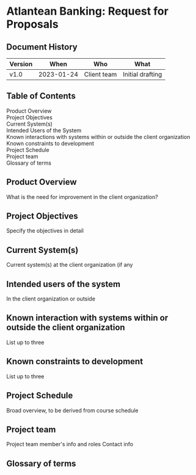 Atlantean Banking: Request for Proposals
========================================

## Document History

| Version | When            | Who                    | What                                      |
| ---     | ---             | ---                    | ---                                       |
| v1.0    | 2023-01-24      | Client team            | Initial drafting                          |

## Table of Contents

Product Overview  
Project Objectives  
Current System(s)  
Intended Users of the System  
Known interactions with systems within or outside the client organization  
Known constraints to development  
Project Schedule  
Project team  
Glossary of terms  

## Product Overview

What is the need for improvement in the client organization?

## Project Objectives

Specify the objectives in detail

## Current System(s)

Current system(s) at the client organization (if any

## Intended users of the system

In the client organization or outside

## Known interaction with systems within or outside the client organization

List up to three

## Known constraints to development

List up to three

## Project Schedule

Broad overview, to be derived from course schedule

## Project team

Project team member's info and roles
Contact info

## Glossary of terms

